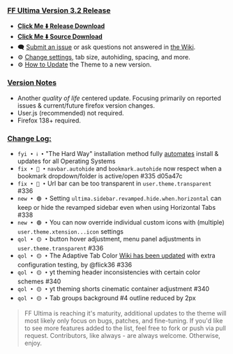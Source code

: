 ### <ins> FF Ultima Version 3.2 Release
- **[Click Me ⬇️ Release Download](https://github.com/soulhotel/FF-ULTIMA/releases/download/3.2/ffultima3.2.zip)**
- **[Click Me ⬇️ Source Download](https://github.com/soulhotel/FF-ULTIMA/archive/refs/heads/main.zip)**
- 🗨️ [Submit an issue](https://github.com/soulhotel/FF-ULTIMA/issues/new/choose) or ask questions not answered in [the Wiki](https://github.com/soulhotel/FF-ULTIMA/wiki).
- ⚙️ [Change settings](https://github.com/soulhotel/FF-ULTIMA/wiki/Settings), tab size, autohiding, spacing, and more.
- ⚙️ [How to Update](https://github.com/soulhotel/FF-ULTIMA/wiki/How-to-Update-the-Theme) the Theme to a new version.
  
### <ins> Version Notes
- Another *quality of life* centered update. Focusing primarily on reported issues & current/future firefox version changes.
- User.js (recommended) not required.
- Firefox 138+ required.
<!--
- User.js required. 
- User.js not required.
- User.js (recommended) not required. 
-->

### <ins> Change Log:
- `fyi • ℹ️ •` "The Hard Way" installation method fully [automates](https://github.com/soulhotel/FF-ULTIMA?tab=readme-ov-file#installation) install & updates for all Operating Systems
- `fix • 🔴 •` `navbar.autohide` and `bookmark.autohide` now respect when a bookmark dropdown/folder is active/open #335 d05a47c
- `fix • 🔴 •` Url bar can be too transparent in `user.theme.transparent` #336
- `new • 🟢 •` Setting `ultima.sidebar.revamped.hide.when.horizontal` can keep or hide the revamped sidebar even when using Horizontal Tabs #338
- `new • 🟢 •` You can now override individual custom icons with (multiple) `user.theme.xtension...icon` settings
- `qol • 🟡 •` button hover adjustment, menu panel adjustments in `user.theme.transparent` #336
- `qol • 🟡 •` The Adaptive Tab Color [Wiki has been updated](https://github.com/soulhotel/FF-ULTIMA/wiki/Adaptive-Tab-Color-Configuration) with extra configuration testing, by @flick36 #336
- `qol • 🟡 •` yt theming header inconsistencies with certain color schemes #340
- `qol • 🟡 •` yt theming shorts cinematic container adjustment #340
- `qol • 🟡 •` Tab groups background #4 outline reduced by 2px
<!--
`fyi • ℹ️ •`
`fix • 🔴 •` 
`new • 🟢 •` 
`qol • 🟡 •` 
`wip • ℹ️ •` 
-->

> FF Ultima is reaching it's maturity, additional updates to the theme will most likely only focus on bugs, patches, and fine-tuning. If you'd like to see more features added to the list, feel free to fork or push via pull request. Contributors, like always - are always welcome. Otherwise, enjoy.
